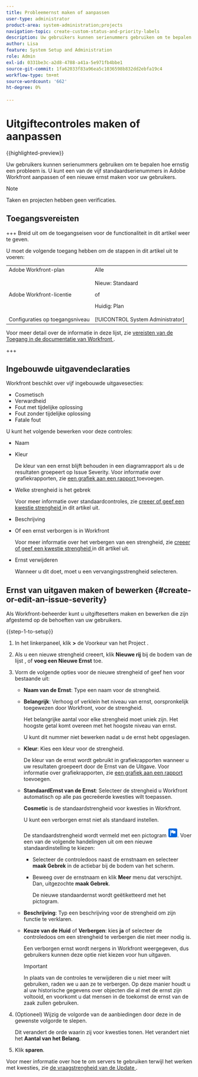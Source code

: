```yaml
---
title: Probleemernst maken of aanpassen
user-type: administrator
product-area: system-administration;projects
navigation-topic: create-custom-status-and-priority-labels
description: Uw gebruikers kunnen serienummers gebruiken om te bepalen hoe ernstig een probleem is. U kunt een van de vijf standaardserienummers in Adobe Workfront aanpassen of een nieuwe ernst maken voor uw gebruikers.
author: Lisa
feature: System Setup and Administration
role: Admin
exl-id: 0331be3c-a2d8-4788-a41a-5e971fb4bbe1
source-git-commit: 1fa62033f83a96ea5c1036598b832dd2ebfa19c4
workflow-type: tm+mt
source-wordcount: '662'
ht-degree: 0%

---
```


# Uitgiftecontroles maken of aanpassen

{{highlighted-preview}}

<!--
DON'T DELETE, DRAFT OR HIDE THIS ARTICLE. IT IS LINKED TO THE PRODUCT, THROUGH THE CONTEXT SENSITIVE HELP LINKS.

Linked to Understanding Issue Severity.
-->

Uw gebruikers kunnen serienummers gebruiken om te bepalen hoe ernstig een probleem is. U kunt een van de vijf standaardserienummers in Adobe Workfront aanpassen of een nieuwe ernst maken voor uw gebruikers.

>[!NOTE]
>
>Taken en projecten hebben geen verificaties.

## Toegangsvereisten

+++ Breid uit om de toegangseisen voor de functionaliteit in dit artikel weer te geven.

U moet de volgende toegang hebben om de stappen in dit artikel uit te voeren:

<table style="table-layout:auto"> 
 <col> 
 <col> 
 <tbody> 
  <tr> 
   <td role="rowheader">Adobe Workfront-plan</td> 
   <td>Alle</td> 
  </tr> 
  <tr> 
   <td role="rowheader">Adobe Workfront-licentie</td> 
   <td>
     <p>Nieuw: Standaard</p>
     <p>of</p>
     <p>Huidig: Plan</p>
   </td> 
  </tr> 
  <tr> 
   <td role="rowheader">Configuraties op toegangsniveau</td> 
   <td>[!UICONTROL System Administrator]</td>
  </tr> 
 </tbody> 
</table>

Voor meer detail over de informatie in deze lijst, zie [ vereisten van de Toegang in de documentatie van Workfront ](/help/quicksilver/administration-and-setup/add-users/access-levels-and-object-permissions/access-level-requirements-in-documentation.md).

+++

## Ingebouwde uitgavendeclaraties

Workfront beschikt over vijf ingebouwde uitgavesecties:

* Cosmetisch
* Verwardheid
* Fout met tijdelijke oplossing
* Fout zonder tijdelijke oplossing
* Fatale fout

U kunt het volgende bewerken voor deze controles:

* Naam
* Kleur

  De kleur van een ernst blijft behouden in een diagramrapport als u de resultaten groepeert op Issue Severity. Voor informatie over grafiekrapporten, zie [ een grafiek aan een rapport ](../../../reports-and-dashboards/reports/creating-and-managing-reports/add-chart-report.md) toevoegen.

* Welke strengheid is het gebrek

  Voor meer informatie over standaardcontroles, zie [ creeer of geef een kwestie strengheid ](#create-or-edit-an-issue-severity) in dit artikel uit.

* Beschrijving
* Of een ernst verborgen is in Workfront

  Voor meer informatie over het verbergen van een strengheid, zie [ creeer of geef een kwestie strengheid ](#create-or-edit-an-issue-severity) in dit artikel uit.

* Ernst verwijderen

  Wanneer u dit doet, moet u een vervangingsstrengheid selecteren.

## Ernst van uitgaven maken of bewerken {#create-or-edit-an-issue-severity}

Als Workfront-beheerder kunt u uitgiftesetters maken en bewerken die zijn afgestemd op de behoeften van uw gebruikers.

{{step-1-to-setup}}

1. In het linkerpaneel, klik **>** de Voorkeur van het Project **&#x200B;**.

1. Als u een nieuwe strengheid creeert, klik <span class="preview">**Nieuwe rij** bij de bodem van de lijst </span>, of **voeg een Nieuwe Ernst** toe.
1. Vorm de volgende opties voor de nieuwe strengheid of geef hen voor bestaande uit:

   * **Naam van de Ernst**: Type een naam voor de strengheid.
   * **Belangrijk**: Verhoog of verklein het niveau van ernst, oorspronkelijk toegewezen door Workfront, voor de strengheid.

     Het belangrijke aantal voor elke strengheid moet uniek zijn. Het hoogste getal komt overeen met het hoogste niveau van ernst.

     U kunt dit nummer niet bewerken nadat u de ernst hebt opgeslagen.

   * **Kleur**: Kies een kleur voor de strengheid.

     De kleur van de ernst wordt gebruikt in grafiekrapporten wanneer u uw resultaten groepeert door de Ernst van de Uitgave. Voor informatie over grafiekrapporten, zie [ een grafiek aan een rapport ](/help/quicksilver/reports-and-dashboards/reports/creating-and-managing-reports/add-chart-report.md) toevoegen.

   * **StandaardErnst van de Ernst**: Selecteer de strengheid u Workfront automatisch op alle pas gecreëerde kwesties wilt toepassen.

     **Cosmetic** is de standaardstrengheid voor kwesties in Workfront.

     U kunt een verborgen ernst niet als standaard instellen.

     <div class="preview">

     De standaardstrengheid wordt vermeld met een pictogram ![ Standaard strengheidspictogram ](assets/default-icon.png). Voer een van de volgende handelingen uit om een nieuwe standaardinstelling te kiezen:

      * Selecteer de controledoos naast de ernstnaam en selecteer **maak Gebrek** in de actiebar bij de bodem van het scherm.
      * Beweeg over de ernstnaam en klik **Meer** menu dat verschijnt. Dan, uitgezochte **maak Gebrek**.

        De nieuwe standaardernst wordt geëtiketteerd met het pictogram.

     </div>

   * **Beschrijving**: Typ een beschrijving voor de strengheid om zijn functie te verklaren.
   * <span class="preview">**Keuze van de Huid**</span> of **Verbergen**: <span class="preview"> kies **ja**</span> of selecteer de controledoos om een strengheid te verbergen die niet meer nodig is.

     Een verborgen ernst wordt nergens in Workfront weergegeven, dus gebruikers kunnen deze optie niet kiezen voor hun uitgaven.

     >[!IMPORTANT]
     >
     >In plaats van de controles te verwijderen die u niet meer wilt gebruiken, raden we u aan ze te verbergen. Op deze manier houdt u al uw historische gegevens over objecten die al met de ernst zijn voltooid, en voorkomt u dat mensen in de toekomst de ernst van de zaak zullen gebruiken.

1. (Optioneel) Wijzig de volgorde van de aanbiedingen door deze in de gewenste volgorde te slepen.

   Dit verandert de orde waarin zij voor kwesties tonen. Het verandert niet het **Aantal van het Belang**.

1. Klik **sparen**.

Voor meer informatie over hoe te om servers te gebruiken terwijl het werken met kwesties, zie [ de vraagstrengheid van de Update ](../../../manage-work/issues/issue-information/update-issue-severity.md).
